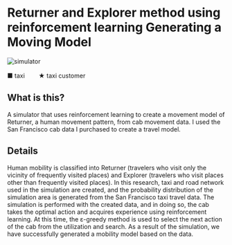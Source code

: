 # Returner and Explorer method using reinforcement learning Generating a Moving Model

![simulator](https://user-images.githubusercontent.com/58085267/142912124-a956c261-7140-44d1-98ff-ec65b0d1090d.gif)

■ taxi 　　★ taxi customer

## What is this?
A simulator that uses reinforcement learning to create a movement model of Returner, a human movement pattern, from cab movement data.
I used the San Francisco cab data I purchased to create a travel model.


## Details
Human mobility is classified into Returner (travelers who visit only the vicinity of frequently visited places) and Explorer (travelers who visit places other than frequently visited places). 
In this research, taxi and road network used in the simulation are created, and the probability distribution of the simulation area is generated from the San Francisco taxi travel data.
The simulation is performed with the created data, and in doing so, the cab takes the optimal action and acquires experience using reinforcement learning. At this time, the ε-greedy method is used to select the next action of the cab from the utilization and search.
As a result of the simulation, we have successfully generated a mobility model based on the data.
